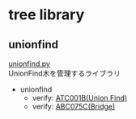 # tree library

## unionfind
[unionfind.py](unionfind.py)  
UnionFind木を管理するライブラリ
* unionfind
    * verify: [ATC001B(Union Find)](https://atcoder.jp/contests/atc001/tasks/unionfind_a)
    * verify: [ABC075C(Bridge)](https://atcoder.jp/contests/abc075/tasks/abc075_c)
